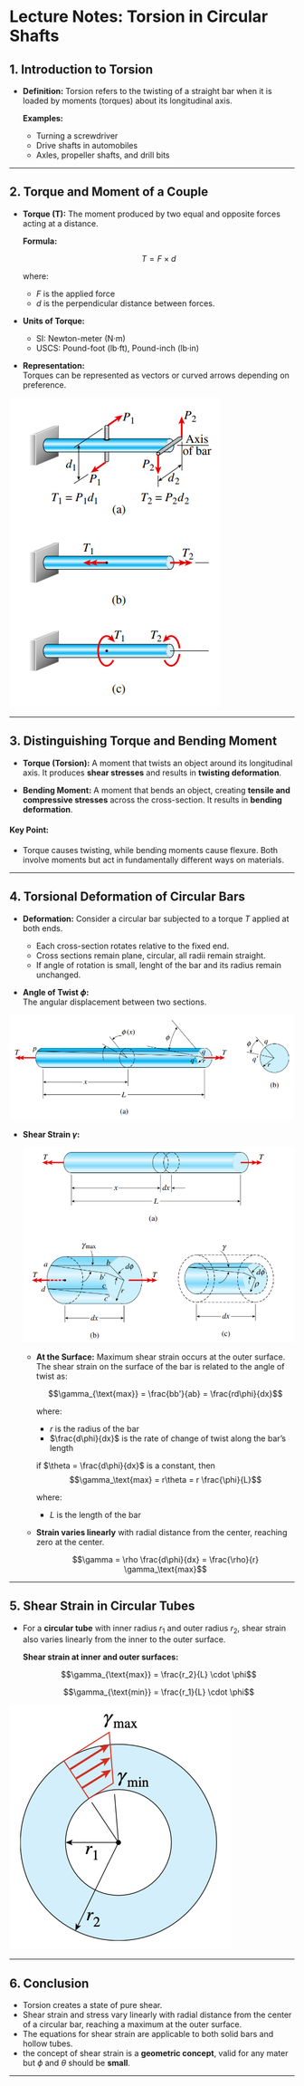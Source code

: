 # Lecture Notes: Torsion in Circular Shafts

## 1. Introduction to Torsion

- **Definition:** Torsion refers to the twisting of a straight bar when it is loaded by moments (torques) about its longitudinal axis.
  
  **Examples:**
  - Turning a screwdriver
  - Drive shafts in automobiles
  - Axles, propeller shafts, and drill bits

---

## 2. Torque and Moment of a Couple

- **Torque (T):** The moment produced by two equal and opposite forces acting at a distance.
  
  **Formula:**  

    $$T = F \times d$$

  where:
  - $F$ is the applied force
  - $d$ is the perpendicular distance between forces.

- **Units of Torque:**
  - SI: Newton-meter (N·m)
  - USCS: Pound-foot (lb·ft), Pound-inch (lb·in)

- **Representation:**  
  Torques can be represented as vectors or curved arrows depending on preference.

![](/Figures/2024-09-13-15-25-04.png)

---

## 3. Distinguishing Torque and Bending Moment

- **Torque (Torsion):** A moment that twists an object around its longitudinal axis. It produces **shear stresses** and results in **twisting deformation**.
  
- **Bending Moment:** A moment that bends an object, creating **tensile and compressive stresses** across the cross-section. It results in **bending deformation**.

#### **Key Point:**  
- Torque causes twisting, while bending moments cause flexure. Both involve moments but act in fundamentally different ways on materials.

---

## 4. Torsional Deformation of Circular Bars

- **Deformation:** Consider a circular bar subjected to a torque $T$ applied at both ends.
  - Each cross-section rotates relative to the fixed end.
  - Cross sections remain plane, circular, all radii remain straight.
  - If angle of rotation is small, lenght of the bar and its radius remain unchanged.

- **Angle of Twist $\phi$:**  
  The angular displacement between two sections.

![](/Figures/2024-09-13-15-26-34.png)



- **Shear Strain $\gamma$:**  
  
  ![](/Figures/2024-09-13-15-28-41.png)

  - **At the Surface:** Maximum shear strain occurs at the outer surface. The shear strain on the surface of the bar is related to the angle of twist as:
  
    $$\gamma_{\text{max}} = \frac{bb'}{ab} = \frac{rd\phi}{dx}$$ 

    where:
    - $r$ is the radius of the bar
    - $\frac{d\phi}{dx}$ is the rate of change of twist along the bar’s length

    if $\theta = \frac{d\phi}{dx}$ is a constant, then
    $$\gamma_\text{max} = r\theta = r \frac{\phi}{L}$$

    where:
    - $L$ is the length of the bar
  - **Strain varies linearly** with radial distance from the center, reaching zero at the center.

    $$\gamma = \rho \frac{d\phi}{dx} = \frac{\rho}{r} \gamma_\text{max}$$ 

---

## 5. Shear Strain in Circular Tubes

- For a **circular tube** with inner radius $r_1$ and outer radius $r_2$, shear strain also varies linearly from the inner to the outer surface.
  
  **Shear strain at inner and outer surfaces:**
  
  $$\gamma_{\text{max}} = \frac{r_2}{L} \cdot \phi$$

  
  $$\gamma_{\text{min}} = \frac{r_1}{L} \cdot \phi$$
  
![](/Figures/2024-09-13-17-02-31.png)

---

## 6. Conclusion

- Torsion creates a state of pure shear.
- Shear strain and stress vary linearly with radial distance from the center of a circular bar, reaching a maximum at the outer surface.
- The equations for shear strain are applicable to both solid bars and hollow tubes.
- the concept of shear strain is a **geometric concept**, valid for any mater but $\phi$ and $\theta$ should be **small**.

---
